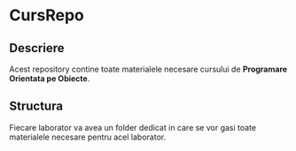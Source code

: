 # CursRepo

## Descriere
Acest repository contine toate materialele necesare cursului de **Programare Orientata pe Obiecte**.

## Structura
Fiecare laborator va avea un folder dedicat in care se vor gasi toate materialele necesare pentru acel laborator.